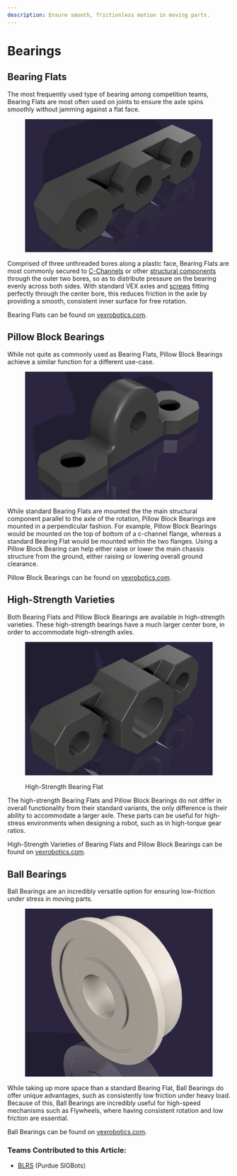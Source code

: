 ```yaml
---
description: Ensure smooth, frictionless motion in moving parts.
---
```


# Bearings

## Bearing Flats

The most frequently used type of bearing among competition teams, Bearing Flats are most often used on joints to ensure the axle spins smoothly without jamming against a flat face.&#x20;

<figure><img src="../../../.gitbook/assets/image (34).png" alt=""><figcaption></figcaption></figure>

Comprised of three unthreaded bores along a plastic face, Bearing Flats are most commonly secured to [C-Channels](c-channels-and-angles.md) or other [structural components](./) through the outer two bores, so as to distribute pressure on the bearing evenly across both sides. With standard VEX axles and [screws](fasteners.md) fitting perfectly through the center bore, this reduces friction in the axle by providing a smooth, consistent inner surface for free rotation.

Bearing Flats can be found on [vexrobotics.com](https://www.vexrobotics.com/v5-bearings.html).

## Pillow Block Bearings

While not quite as commonly used as Bearing Flats, Pillow Block Bearings achieve a similar function for a different use-case.

<figure><img src="../../../.gitbook/assets/image (81).png" alt=""><figcaption></figcaption></figure>

While standard Bearing Flats are mounted the the main structural component parallel to the axle of the rotation, Pillow Block Bearings are mounted in a perpendicular fashion. For example, Pillow Block Bearings would be mounted on the top of bottom of a c-channel flange, whereas a standard Bearing Flat would be mounted within the two flanges. Using a Pillow Block Bearing can help either raise or lower the main chassis structure from the ground, either raising or lowering overall ground clearance.

Pillow Block Bearings can be found on [vexrobotics.com](https://www.vexrobotics.com/v5-bearings.html).

## High-Strength Varieties

Both Bearing Flats and Pillow Block Bearings are available in high-strength varieties. These high-strength bearings have a much larger center bore, in order to accommodate high-strength axles.

<figure><img src="../../../.gitbook/assets/image (42).png" alt=""><figcaption><p>High-Strength Bearing Flat</p></figcaption></figure>

The high-strength Bearing Flats and Pillow Block Bearings do not differ in overall functionality from their standard variants, the only difference is their ability to accommodate a larger axle. These parts can be useful for high-stress environments when designing a robot, such as in high-torque gear ratios.

High-Strength Varieties of Bearing Flats and Pillow Block Bearings can be found on [vexrobotics.com](https://www.vexrobotics.com/hs-hardware.html).

## Ball Bearings

Ball Bearings are an incredibly versatile option for ensuring low-friction under stress in moving parts.

<figure><img src="../../../.gitbook/assets/image (164).png" alt=""><figcaption></figcaption></figure>

While taking up more space than a standard Bearing Flat, Ball Bearings do offer unique advantages, such as consistently low friction under heavy load. Because of this, Ball Bearings are incredibly useful for high-speed mechanisms such as Flywheels, where having consistent rotation and low friction are essential.

Ball Bearings can be found on [vexrobotics.com](https://www.vexrobotics.com/276-8402.html).

### Teams Contributed to this Article:

* [BLRS](https://purduesigbots.com/) (Purdue SIGBots)
